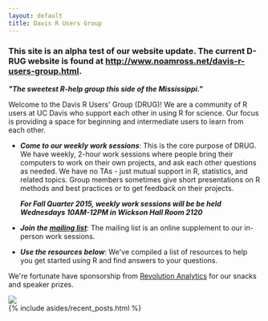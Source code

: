 ```yaml
---
layout: default
title: Davis R Users Group
---
```


<article class="row">
  <section class="small-12 large-8 columns page-content" markdown="1">

# **This site is an alpha test of our website update**.  The current D-RUG website is found at <http://www.noamross.net/davis-r-users-group.html>.

***"The sweetest R-help group this side of the Mississippi."***

Welcome to the Davis R Users' Group (DRUG)!  We are a community of R users at UC Davis who support each other in using R for science. Our focus is providing a space for beginning and intermediate users to learn from each other.

-   ***Come to our weekly work sessions***: This is the core purpose of DRUG.  We have weekly, 2-hour work sessions where people bring their computers to work on their own projects, and ask each other questions as needed.  We have no TAs - just mutual support in R, statistics, and related topics.  Group members sometimes give short presentations on R methods and best practices or to get feedback on their projects.

    ***For Fall Quarter 2015, weekly work sessions will be be held Wednesdays 10AM-12PM in Wickson Hall Room 2120***

 - ***Join the [mailing list](https://groups.google.com/d/forum/davis-rug)***: The mailing list is an online supplement to our in-person work sessions.

 - ***Use the resources below***: We've compiled a list of resources to help you get started using R and find answers to your questions.

We're fortunate have sponsorship from [Revolution Analytics](http://www.revolutionanalytics.com/) for our snacks and speaker prizes.

<img src="http://www.revolutionanalytics.com/sites/all/themes/rva_theme/img/logo.png">

</section>
    {% include asides/recent_posts.html %}
</article>
